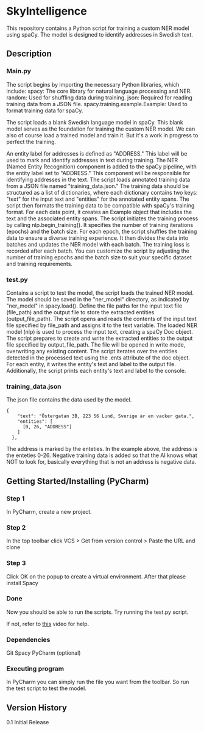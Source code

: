 # SkyIntelligence

This repository contains a Python script for training a custom NER model using spaCy. The model is designed to identify addresses in Swedish text.

## Description

### Main.py
The script begins by importing the necessary Python libraries, which include:
spacy: The core library for natural language processing and NER.
random: Used for shuffling data during training.
json: Required for reading training data from a JSON file.
spacy.training.example.Example: Used to format training data for spaCy.

The script loads a blank Swedish language model in spaCy. This blank model serves as the foundation for training the custom NER model.
We can also of course load a trained model and train it. But it's a work in progress to perfect the training.

An entity label for addresses is defined as "ADDRESS." This label will be used to mark and identify addresses in text during training.
The NER (Named Entity Recognition) component is added to the spaCy pipeline, with the entity label set to "ADDRESS." This component will be responsible for identifying addresses in the text.
The script loads annotated training data from a JSON file named "training_data.json." The training data should be structured as a list of dictionaries, where each dictionary contains two keys: "text" for the input text and "entities" for the annotated entity spans.
The script then formats the training data to be compatible with spaCy's training format. For each data point, it creates an Example object that includes the text and the associated entity spans.
The script initiates the training process by calling nlp.begin_training(). It specifies the number of training iterations (epochs) and the batch size.
For each epoch, the script shuffles the training data to ensure a diverse training experience. It then divides the data into batches and updates the NER model with each batch. The training loss is recorded after each batch.
You can customize the script by adjusting the number of training epochs and the batch size to suit your specific dataset and training requirements.

### test.py
Contains a script to test the model, the script loads the trained NER model. The model should be saved in the "ner_model" directory, as indicated by "ner_model" in spacy.load().
Define the file paths for the input text file (file_path) and the output file to store the extracted entities (output_file_path).
The script opens and reads the contents of the input text file specified by file_path and assigns it to the text variable.
The loaded NER model (nlp) is used to process the input text, creating a spaCy Doc object.
The script prepares to create and write the extracted entities to the output file specified by output_file_path. The file will be opened in write mode, overwriting any existing content.
The script iterates over the entities detected in the processed text using the .ents attribute of the doc object. For each entity, it writes the entity's text and label to the output file.
Additionally, the script prints each entity's text and label to the console.

### training_data.json
The json file contains the data used by the model.
```
{
    "text": "Östergatan 3B, 223 56 Lund, Sverige är en vacker gata.",
    "entities": [
      [0, 26, "ADDRESS"]
    ]
  },
```
The address is marked by the enteties. In the example above, the address is the enteties 0-26.
Negative training data is added so that the AI knows what NOT to look for, basically everything that is not an address is negative data.

## Getting Started/Installing (PyCharm)
### Step 1
In PyCharm, create a new project.
### Step 2
In the top toolbar click VCS > Get from version control > Paste the URL and clone
### Step 3
Click OK on the popup to create a virtual environment. After that please install Spacy
### Done
Now you should be able to run the scripts. Try running the test.py script.


If not, refer to [this](https://www.youtube.com/watch?v=cAnWazo5pFU) video for help.

### Dependencies
Git
Spacy
PyCharm (optional)

### Executing program
In PyCharm you can simply run the file you want from the toolbar.
So run the test script to test the model.

## Version History
 0.1
   Initial Release
